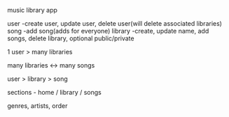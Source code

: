 music library app

user -create user, update user, delete user(will delete associated libraries)
song -add song(adds for everyone)
library -create, update name, add songs, delete library,  optional public/private

1 user > many libraries

many libraries <-> many songs

user > library > song

sections - home / library / songs 


<!-- rating, review,  -->

genres, artists, order